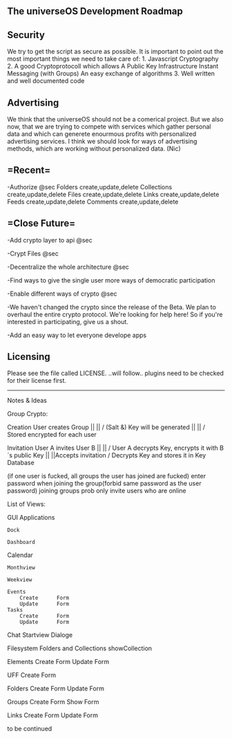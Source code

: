 The universeOS Development Roadmap
----------------------------------

Security
----------
We try to get the script as secure as possible. It is important to point out the most important things we need to take care of:
    1. Javascript Cryptography
    2. A good Cryptoprotocoll which allows
        A Public Key Infrastructure
        Instant Messaging (with Groups)
        An easy exchange of algorithms
    3. Well written and well documented code


Advertising
------------
We think that the universeOS should not be a comerical project. But we also now, that we are trying to compete with services which gather personal data and which can generete enourmous profits with personalized advertising services. I think we should look for ways of advertising methods, which are working without personalized data. (Nic)



=Recent=
----------

-Authorize
    @sec
    Folders
        create,update,delete
    Collections
        create,update,delete
    Files
        create,update,delete
    Links
        create,update,delete
    Feeds
        create,update,delete
    Comments
        create,update,delete



=Close Future=
---------------
-Add crypto layer to api @sec

-Crypt Files @sec

-Decentralize the whole architecture @sec

-Find ways to give the single user more ways of democratic participation

-Enable different ways of crypto @sec

-We haven't changed the crypto since the release of the Beta. We plan to overhaul the entire crypto protocol. We're looking for help here! So if you're interested in participating, give us a shout.

-Add an easy way to let everyone develope apps


Licensing
 ------------

Please see the file called LICENSE.
..will follow.. plugins need to be checked for their license first.

_____________________
Notes & Ideas


Group Crypto:

Creation
    User creates Group
        ||
        ||
        \/
    (Salt &) Key will be generated
        ||
        ||
        \/
    Stored encrypted for each user

Invitation
    User A invites User B
        ||
        ||
        \/
    User A decrypts Key, encrypts it with B´s public Key 
        ||
        ||Accepts invitation
        \/
    Decrypts Key and stores it in Key Database

(if one user is fucked, all groups the user has joined are fucked)
enter password when joining the group(forbid same password as the user password)
joining groups prob
only invite users who are online







List of Views:

GUI
    Applications

    Dock

    Dashboard

Calendar

    Monthview

    Weekview

    Events
        Create      Form
        Update      Form
    Tasks
        Create      Form
        Update      Form

Chat
    Startview
    Dialoge

Filesystem
    Folders and Collections
    showCollection


Elements
    Create          Form
    Update          Form

UFF
    Create          Form

Folders
    Create          Form
    Update          Form

Groups
    Create          Form
    Show            Form

Links
    Create          Form
    Update          Form

to be continued
        